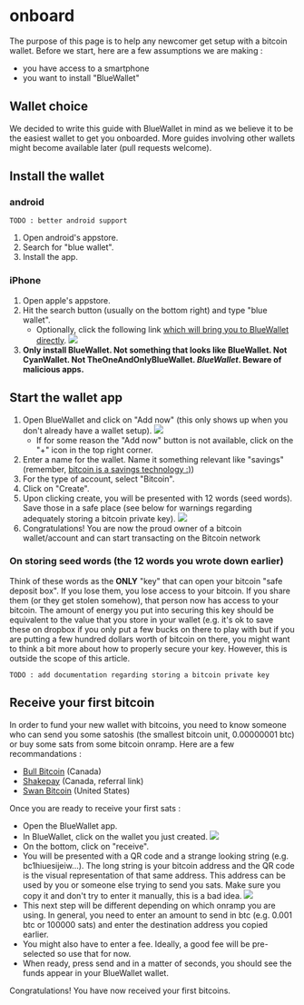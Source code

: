 # onboard

The purpose of this page is to help any newcomer get setup with a bitcoin wallet. Before we start, here are a few assumptions we are making :

- you have access to a smartphone
- you want to install "BlueWallet"

## Wallet choice

We decided to write this guide with BlueWallet in mind as we believe it to be the easiest wallet to get you onboarded. More guides involving other wallets might become available later (pull requests welcome).

## Install the wallet

### android

    TODO : better android support

1. Open android's appstore.
1. Search for "blue wallet".
1. Install the app.

### iPhone

1. Open apple's appstore.
1. Hit the search button (usually on the bottom right) and type "blue wallet".
    - Optionally, click the following link [which will bring you to BlueWallet directly](https://itunes.apple.com/app/bluewallet-bitcoin-wallet/id1376878040). ![](assets/IMG_5308.PNG)
1. **Only install BlueWallet. Not something that looks like BlueWallet. Not CyanWallet. Not TheOneAndOnlyBlueWallet. _BlueWallet_. Beware of malicious apps.**

## Start the wallet app

1. Open BlueWallet and click on "Add now" (this only shows up when you don't already have a wallet setup). ![](assets/IMG_5304.PNG)
    - If for some reason the "Add now" button is not available, click on the "+" icon in the top right corner.
1. Enter a name for the wallet. Name it something relevant like "savings" (remember, [bitcoin is a savings technology :)](https://twitter.com/BitcoinIsSaving))
1. For the type of account, select "Bitcoin".
1. Click on "Create".
1. Upon clicking create, you will be presented with 12 words (seed words). Save those in a safe place (see below for warnings regarding adequately storing a bitcoin private key). ![](assets/IMG_5305.PNG)
1. Congratulations! You are now the proud owner of a bitcoin wallet/account and can start transacting on the Bitcoin network

### On storing seed words (the 12 words you wrote down earlier)

Think of these words as the **ONLY** "key" that can open your bitcoin "safe deposit box". If you lose them, you lose access to your bitcoin. If you share them (or they get stolen somehow), that person now has access to your bitcoin. The amount of energy you put into securing this key should be equivalent to the value that you store in your wallet (e.g. it's ok to save these on dropbox if you only put a few bucks on there to play with but if you are putting a few hundred dollars worth of bitcoin on there, you might want to think a bit more about how to properly secure your key. However, this is outside the scope of this article.

    TODO : add documentation regarding storing a bitcoin private key

## Receive your first bitcoin

In order to fund your new wallet with bitcoins, you need to know someone who can send you some satoshis (the smallest bitcoin unit, 0.00000001 btc) or buy some sats from some bitcoin onramp. Here are a few recommandations :

- [Bull Bitcoin](https://bullbitcoin.com/) (Canada)
- [Shakepay](https://shakepay.me/r/8SOJEYV) (Canada, referral link)
- [Swan Bitcoin](https://www.swanbitcoin.com/) (United States)

Once you are ready to receive your first sats :

- Open the BlueWallet app.
- In BlueWallet, click on the wallet you just created. ![](assets/IMG_5306.PNG)
- On the bottom, click on "receive".
- You will be presented with a QR code and a strange looking string (e.g. bc1hiuesijeiw...). The long string is your bitcoin address and the QR code is the visual representation of that same address. This address can be used by you or someone else trying to send you sats. Make sure you copy it and don't try to enter it manually, this is a bad idea. ![](assets/IMG_5307.PNG)
- This next step will be different depending on which onramp you are using. In general, you need to enter an amount to send in btc (e.g. 0.001 btc or 100000 sats) and enter the destination address you copied earlier.
- You might also have to enter a fee. Ideally, a good fee will be pre-selected so use that for now.
- When ready, press send and in a matter of seconds, you should see the funds appear in your BlueWallet wallet.

Congratulations! You have now received your first bitcoins.
